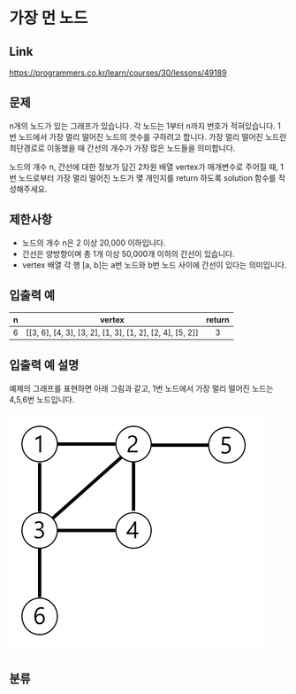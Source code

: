 # 가장 먼 노드

## Link

<https://programmers.co.kr/learn/courses/30/lessons/49189>

## 문제

n개의 노드가 있는 그래프가 있습니다. 각 노드는 1부터 n까지 번호가 적혀있습니다. 1번 노드에서 가장 멀리 떨어진 노드의 갯수를 구하려고 합니다. 가장 멀리 떨어진 노드란 최단경로로 이동했을 때 간선의 개수가 가장 많은 노드들을 의미합니다.

노드의 개수 n, 간선에 대한 정보가 담긴 2차원 배열 vertex가 매개변수로 주어질 때, 1번 노드로부터 가장 멀리 떨어진 노드가 몇 개인지를 return 하도록 solution 함수를 작성해주세요.

## 제한사항

* 노드의 개수 n은 2 이상 20,000 이하입니다.
* 간선은 양방향이며 총 1개 이상 50,000개 이하의 간선이 있습니다.
* vertex 배열 각 행 [a, b]는 a번 노드와 b번 노드 사이에 간선이 있다는 의미입니다.

## 입출력 예

|n|vertex|return|
|:---:|:---:|:---:|
|6|[[3, 6], [4, 3], [3, 2], [1, 3], [1, 2], [2, 4], [5, 2]]|3|

## 입출력 예 설명

예제의 그래프를 표현하면 아래 그림과 같고, 1번 노드에서 가장 멀리 떨어진 노드는 4,5,6번 노드입니다.

![farthest_node](./farthest_node.png)

## 분류

